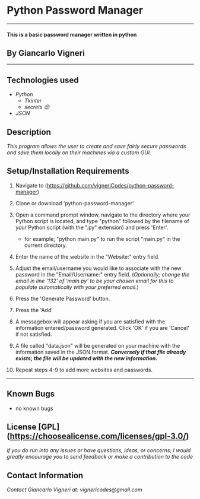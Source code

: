 # Python Password Manager

---

#### This is a basic password manager written in python

## By Giancarlo Vigneri

---

## Technologies used

- _Python_
  - _Tkinter_
  * _secrets 😉_
- _JSON_

## Description

_This program allows the user to create and save fairly secure passwords and save them locally on their machines via a custom GUI._

## Setup/Installation Requirements

1. Navigate to (https://github.com/vigneriCodes/python-password-manager)
2. Clone or download 'python-password-manager'
3. Open a command prompt window, navigate to the directory where your Python script is located, and type "python" followed by the filename of your Python script (with the ".py" extension) and press 'Enter'.

   - for example; "python main.py" to run the script "main.py" in the current directory.

4. Enter the name of the website in the "Website:" entry field.
5. Adjust the email/username you would like to associate with the new password in the "Email/Username:" entry field. (_Optionally; change the email in line '132' of 'main.py' to be your chosen email for this to populate automatically with your preferred email._)
6. Press the 'Generate Password' button.
7. Press the 'Add'
8. A messagebox will appear asking if you are satisfied with the information entered/password generated. Click 'OK' if you are 'Cancel' if not satisfied.
9. A file called "data.json" will be generated on your machine with the information saved in the JSON format. _**Conversely if that file already exists; the file will be updated with the new information.**_
10. Repeat steps 4-9 to add more websites and passwords.

---

## Known Bugs

- no known bugs

## License [GPL] (https://choosealicense.com/licenses/gpl-3.0/)

_if you do run into any issues or have questions, ideas, or concerns; I would greatly encourage you to send feedback or make a contribution to the code_

## Contact Information

_Contact Giancarlo Vigneri at: vignericodes@gmail.com_
